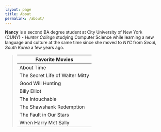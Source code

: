 ```yaml
---
layout: page
title: About
permalink: /about/
---
```


**Nancy** is a second BA degree student at City University of New York (CUNY) - _Hunter College_ studying Computer Science while learning a new language and culture at the same time since she moved to _NYC_ from _Seoul, South Korea_ a few years ago.

>Favorite Movies                 |
>--------------------------------|
>About Time                      |
>The Secret Life of Walter Mitty |
>Good Will Hunting               |
>Billy Elliot                    |
>The Intouchable                 |
>The Shawshank Redemption        |
>The Fault in Our Stars          |
>When Harry Met Sally            |

